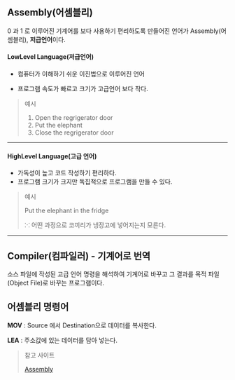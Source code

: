 ## Assembly(어셈블리)

0 과 1 로 이루어진 기계어를 보다 사용하기 편리하도록 만들어진 언어가 Assembly(어셈블리), **저급언어**이다.



#### LowLevel Language(저급언어)

- 컴퓨터가 이해하기 쉬운 이진법으로 이루어진 언어

- 프로그램 속도가 빠르고 크기가 고급언어 보다 작다.

  

> 예시
>
> 1. Open the regrigerator door
> 2. Put the elephant
> 3. Close the regrigerator door



---

#### HighLevel Language(고급 언어)

- 가독성이 높고 코드 작성하기 편리하다.
- 프로그램 크기가 크지만 독집적으로 프로그램을 만들 수 있다.



> 예시
>
> Put the elephant in the fridge
>
> ⁙ 어떤 과정으로 코끼리가 냉장고에 넣어지는지 모른다.

----



## Compiler(컴파일러) - 기계어로 번역

소스 파일에 작성된 고급 언어 명령을 해석하여 기계어로 바꾸고 그 결과를 목적 파일(Object File)로 바꾸는 프로그램이다.



## 어셈블리 명령어

**MOV** : Source 에서 Destination으로 데이터를 복사한다.

**LEA** : 주소값에 있는 데이터를 담아 넣는다.







> 참고 사이트
>
> [Assembly](https://youtu.be/yf7yFJHTif8)